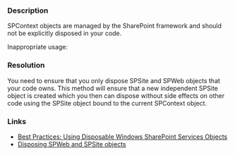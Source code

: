 ﻿---
Title: SPContext objects are disposed
FileName: resp510261.html
---
### Description
SPContext objects are managed by the SharePoint framework and should not be explicitly disposed in your code.

Inappropriate usage:
<a href="_samples/DoNotUseSPContextObjectInDisposedBlock-InapropriateSPContextUsage.sample-ref"></a>

### Resolution
You need to ensure that you only dispose SPSite and SPWeb objects that your code owns.
<a href="_samples/DoNotUseSPContextObjectInDisposedBlock-CorrectSPContextUsage.sample-ref"></a>
This method will ensure that a new independent SPSite object is created which you then can dispose without side effects on other code using the SPSite object bound to the current SPContext object.

### Links
- [Best Practices: Using Disposable Windows SharePoint Services Objects](https://msdn.microsoft.com/en-us/library/aa973248(v=office.12).aspx)
- [Disposing SPWeb and SPSite objects](http://blogs.technet.com/b/stefan_gossner/archive/2008/12/05/disposing-spweb-and-spsite-objects.aspx)
